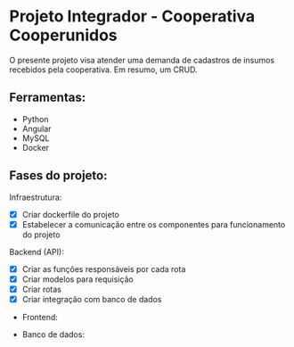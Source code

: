 # Projeto Integrador - Cooperativa Cooperunidos

O presente projeto visa atender uma demanda de cadastros de insumos recebidos pela cooperativa. Em resumo, um CRUD.

## Ferramentas:

- Python
- Angular
- MySQL
- Docker

## Fases do projeto:

Infraestrutura:
- [x] Criar dockerfile do projeto
- [x] Estabelecer a comunicação entre os componentes para funcionamento do projeto

Backend (API):
- [x] Criar as funções responsáveis por cada rota
- [x] Criar modelos para requisição
- [x] Criar rotas
- [x] Criar integração com banco de dados

- Frontend:

- Banco de dados:
